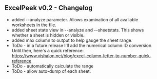 ## ExcelPeek v0.2 - Changelog

- added --analyze parameter.  Allows examination of all available worksheets in the file.
- added sheet state view in --analyze and --sheetstats.  This shows whether a sheet is hidden or visible.
- added max column to output to help gauge the sheet range.
- ToDo - in a future release I'll add the numerical column ID conversion.  Until then, here's a quick reference: https://www.vishalon.net/blog/excel-column-letter-to-number-quick-reference
- ToDo - automatically calculate the range
- ToDo - allow auto-dump of each sheet. 
